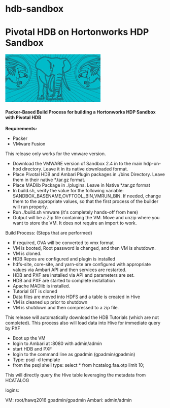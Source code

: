 # hdb-sandbox
# Pivotal HDB on Hortonworks HDP Sandbox

<img src="https://raw.githubusercontent.com/dbbaskette/hdb-on-hdp/gh-pages/images/hdb.jpeg?token=ACbVkUI1WnnUpyJAOIAZbDH4AHJsBj63ks5WM91-wA%3D%3D" width="300">

#### Packer-Based Build Process for building a Hortonworks HDP Sandbox with Pivotal HDB

**Requirements:**  

* Packer  
* VMware Fusion

This release only works for the vmware version.

* Download the VMWARE version of Sandbox 2.4 in to the main hdp-on-hpd directory. Leave it in its native downloaded format.
* Place Pivotal HDB and Ambari Plugin packages in ./bins Directory. Leave them in their native *.tar.gz format.
* Place MADlib Package in ./plugins.   Leave in Native *.tar.gz format
* In build.sh, verify the value for the following variable: SANDBOX_BASENAME,OVFTOOL_BIN,VMRUN_BIN.   If needed, change them to the appropriate values, so that the first process of the builder will run properly.
* Run ./build.sh vmware   (it's completely hands-off from here)
* Output will be a Zip file containing the VM.    Move and unzip where you want to store the VM.  It does not require an import to work.


Build Process: (Steps that are performed)
* If required, OVA will be converted to vmx format
* VM is booted, Root password is changed, and then VM is shutdown.
* VM is cloned.
* HDB Repos are configured and plugin is installed
* hdfs-site, core-site, and yarn-site are configured with appropriate values via Ambari API and then services are restarted.
* HDB and PXF are installed via API and parameters are set.
* HDB and PXF are started to complete installation
* Apache MADlib is installed.
* Tutorial GIT is cloned
* Data files are moved into HDFS and a table is created in Hive
* VM is cleaned up prior to shutdown
* VM is shutdown and then compressed to a zip file.


This release will automatically download the HDB Tutorials (which are not completed).   This process also will load data into Hive for immediate query by PXF

* Boot up the VM
* login to Ambari at <ip>:8080 with admin/admin
* start HDB and PXF
* login to the command line as gpadmin (gpadmin/gpadmin)
* Type:  psql -d template
* from the psql shell type: select * from hcatalog.faa.otp limit 10;

This will directly query the Hive table leveraging the metadata from HCATALOG



logins:

VM:
root/hawq2016
gpadmin/gpadmin
Ambari:
admin/admin
